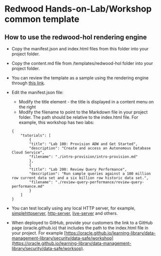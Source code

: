 # Redwood Hands-on-Lab/Workshop common template

## How to use the redwood-hol rendering engine
* Copy the manifest.json and index.html files from this folder into your project folder.
* Copy the content.md file from /templates/redwood-hol folder into your project folder.
* You can review the template as a sample using the rendering engine through [this link](https://oracle.github.io/learning-library/templates/redwood-hol/).
* Edit the manifest.json file:
    *  Modify the title element - the title is displayed in a content menu on the right
    * Modify the filename to point to the Markdown file in your project folder. The path should be relative to the index.html file. For example, this workshop has two labs:

    ```
    {
        "tutorials": [
            {           
            "title": "Lab 100: Provision ADW and Get Started",
            "description": "Create and access an Autonomous Database Cloud Service",
            "filename": "./intro-provision/intro-provision.md"
            },
            {           
            "title": "Lab 200: Review Query Performance",
            "description": "Run sample queries against a 100 million row current data set and a six billion row historic data set.",
            "filename": "./review-query-performance/review-query-performance.md"
            }
        ]
    }
    ```
* You can test locally using any local HTTP server, for example, [simplehttpserver](https://www.npmjs.com/package/simplehttpserver), [http-server](https://www.npmjs.com/package/http-server), [live-server](https://www.npmjs.com/package/live-server) and others.
* When deployed to GitHub, provide your customers the link to a GitHub page (oracle.github.io) that includes the path to the index.html file in your project. For example [https://oracle.github.io/learning-library/data-management-library/security/data-safe/workshop](https://oracle.github.io/learning-library/data-management-library/security/data-safe/worksop).

